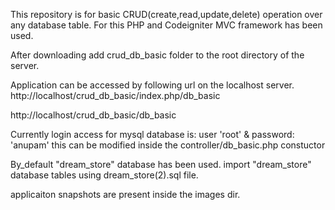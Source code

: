 This repository is for basic CRUD(create,read,update,delete) operation over any database table.
For this PHP and Codeigniter MVC framework has been used.

After downloading add crud_db_basic folder to the root directory of the server.

Application can be accessed by following url on the localhost server.
http://localhost/crud_db_basic/index.php/db_basic

http://localhost/crud_db_basic/db_basic

Currently login access for mysql database is: user 'root' & password: 'anupam'
this can be modified inside the controller/db_basic.php constuctor

By_default "dream_store" database has been used.
import "dream_store" database tables using dream_store(2).sql file.

applicaiton snapshots are present inside the images dir.





